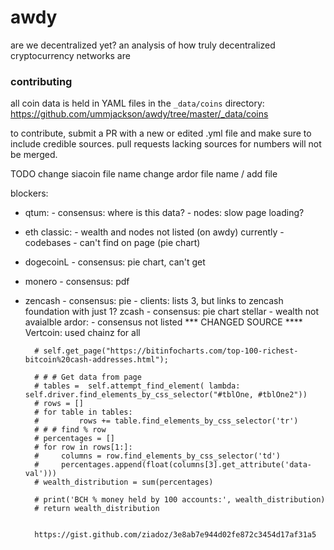 # awdy
are we decentralized yet? an analysis of how truly decentralized cryptocurrency networks are

### contributing

all coin data is held in YAML files in the `_data/coins` directory: https://github.com/ummjackson/awdy/tree/master/_data/coins

to contribute, submit a PR with a new or edited .yml file and make sure to include credible sources. pull requests lacking sources for numbers 
will not be merged.

TODO change siacoin file name
change ardor file name / add file

blockers:
- qtum:
        - consensus: where is this data?
        - nodes: slow page loading?
- eth classic:
        - wealth and nodes not listed (on awdy) currently
        - codebases - can't find on page (pie chart)
- dogecoinL
        - consensus: pie chart, can't get
- monero
        - consensus: pdf
- zencash
        - consensus: pie
        - clients: lists 3, but links to zencash foundation with just 1?
zcash
        - consensus: pie chart
stellar
        - wealth not avaialble
ardor:
        - consensus not listed
*** CHANGED SOURCE ****
Vertcoin: used chainz for all




        # self.get_page("https://bitinfocharts.com/top-100-richest-bitcoin%20cash-addresses.html");

        # # # Get data from page
        # tables =  self.attempt_find_element( lambda: self.driver.find_elements_by_css_selector("#tblOne, #tblOne2"))
        # rows = []
        # for table in tables:
        #         rows += table.find_elements_by_css_selector('tr')
        # # # find % row
        # percentages = []
        # for row in rows[1:]:
        #     columns = row.find_elements_by_css_selector('td')
        #     percentages.append(float(columns[3].get_attribute('data-val')))
        # wealth_distribution = sum(percentages)

        # print('BCH % money held by 100 accounts:', wealth_distribution)
        # return wealth_distribution


        https://gist.github.com/ziadoz/3e8ab7e944d02fe872c3454d17af31a5